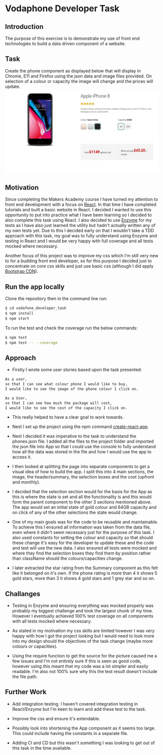 # Vodaphone Developer Task

## Introduction

The purpose of this exercise is to demonstrate my use of front end technologies to build a data driven component of a website.  

## Task

Create the phone component as displayed below that will display in Chrome, E11 and Firefox using the json data and image files provided.  On selection of a colour or capacity the image will change and the prices will update.
![goal](./src/components/images/page.jpeg)

## Motivation

Since completing the Makers Academy course I have turned my attention to front end development with a focus on [React](https://reactjs.org/).  In that time I have completed tutorials and built a basic website in React.  I decided I wanted to use this opportunity to put into practice what I have been learning so I decided to also complete this task using React.  I also decided to use [Enzyme](https://github.com/airbnb/enzyme) for my tests as I have also just learned the utility but hadn't actually written any of my own tests yet.  Due to this I decided early on that I wouldn't take a TDD approach with this task, my goal was to fully understand using Enzyme and testing in React and I would be very happy with full coverage and all tests mocked where necessary.

Another focus of this project was to improve my css which I'm still very new to for a budding front end developer, so for this purpose I decided just to concentrate on core css skills and just use basic css (although I did apply [Bootstrap CDN](https://getbootstrap.com/docs/3.3/getting-started/)).


## Run the app locally

Clone the repository then in the command line run:

```bash
$ cd vodafone_developer_task
$ npm install
$ npm start
```

To run the test and check the coverage run the below commands:

```bash
$ npm test
$ npm test -- --coverage
```

## Approach
- Firstly I wrote some user stories based upon the task presented:

```
As a user,
so that I can see what colour phone I would like to buy,
I would like to see the image of the phone colour I click on.
```
```
As a User,
so that I can see how much the package will cost,
I would like to see the cost of the capacity I click on.
```

- This really helped to have a clear goal to work towards.

- Next I set up the project using the npm command [create-react-app](https://www.npmjs.com/package/create-react-app).

- Next I decided it was imperative to the task to understand the phones.json file.  I added all the files to the project folder and imported the json file into App so that I could use the console to fully understand how all the data was stored in the file and how I would use the app to access it.

- I then looked at splitting the page into separate components to get a visual idea of how to build the app.  I split this into 4 main sections, the image, the header/summary, the selection boxes and the cost (upfront and monthly).

- I decided that the selection section would for the basis for the App as this is where the state is set and all the functionality is and this would form the parent component to the other 3 sections mentioned above.  The app would set an initial state of gold colour and 64GB capacity and on click of any of the other selections the state would change.

- One of my main goals was for the code to be reusable and maintainable.  To achieve this I ensured all  information was taken from the data file, even where it didn't seem necessary just for the purpose of this task.  I also used constants for setting the colour and capacity so that should these change it's easy for the developer to update these and the code and test will use the new data.  I also ensured all tests were mocked and where they find the selection boxes they find them by position rather than className should the colours/capacities change.

- I later extracted the star rating from the Summary component as this felt like it belonged on it's own.  If the phone rating is more than 4 it shows 5 gold stars, more than 3 it shows 4 gold stars and 1 grey star and so on.

## Challanges

- Testing in Enzyme and ensuring everything was mocked properly was probably my biggest challenge and took the largest chunk of my time.  However I eventually achieved 100% test coverage on all components with all tests mocked where necessary.

- As stated in my motivation my css skills are limited however I was very happy with how I got the project looking but I would need to look more into my design should the objectives of the task change (maybe more colours or capacities).

- Using the require function to get the source for the picture caused me a few issues and I'm not entirely sure if this is seen as good code, however using this meant that my code was a lot simpler and easily readable.  I'm also not 100% sure why this the test result doesn't include the file path.

## Further Work

- Add integration testing.  I haven't covered integration testing in React/Enzyme but I'm keen to learn and add these test to the task.

- Improve the css and ensure it's extendable.

- Possibly look into shortening the App component as it seems too large.  This could include having the constants in a separate file.

- Adding CI and CD but this wasn't something I was looking to get out of this task in the time available.
